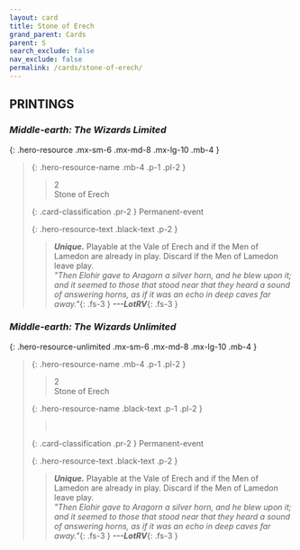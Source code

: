 ```yaml
---
layout: card
title: Stone of Erech
grand_parent: Cards
parent: S
search_exclude: false
nav_exclude: false
permalink: /cards/stone-of-erech/
---
```


## PRINTINGS


### _Middle-earth: The Wizards Limited_

{: .hero-resource .mx-sm-6 .mx-md-8 .mx-lg-10 .mb-4 }
> {: .hero-resource-name .mb-4 .p-1 .pl-2 }
> > <div class="card-mp">2</div>
> > <div class="card-name">Stone of Erech</div>
>
> {: .card-classification .pr-2 }
> Permanent-event
>
> {: .hero-resource-text .black-text .p-2 }
> > _**Unique.**_ Playable at the Vale of Erech and if the Men of Lamedon are already in play. Discard if the Men of Lamedon leave play. <br>_"Then Elohir gave to Aragorn a silver horn, and he blew upon it; and it seemed to those that stood near that they heard a sound of answering horns, as if it was an echo in deep caves far away."_{: .fs-3 } ***---&#65279;LotRV***{: .fs-3 } 
> 

### _Middle-earth: The Wizards Unlimited_

{: .hero-resource-unlimited .mx-sm-6 .mx-md-8 .mx-lg-10 .mb-4 }
> {: .hero-resource-name .mb-4 .p-1 .pl-2 }
> > <div class="card-mp">2</div>
> > <div class="card-name">Stone of Erech</div>
>
> {: .hero-resource-name .black-text .p-1 .pl-2 }
> > &nbsp;
>
> {: .card-classification .pr-2 }
> Permanent-event
>
> {: .hero-resource-text .black-text .p-2 }
> > _**Unique.**_ Playable at the Vale of Erech and if the Men of Lamedon are already in play. Discard if the Men of Lamedon leave play. <br>_"Then Elohir gave to Aragorn a silver horn, and he blew upon it; and it seemed to those that stood near that they heard a sound of answering horns, as if it was an echo in deep caves far away."_{: .fs-3 } ***---&#65279;LotRV***{: .fs-3 } 
> 
